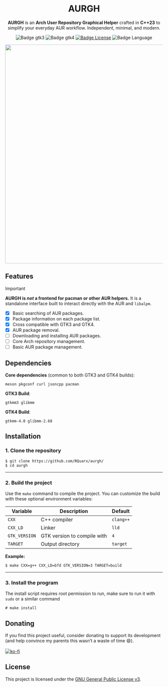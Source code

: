 <div align=center>

# AURGH

**AURGH** is an **Arch User Repository Graphical Helper**
crafted in **C++23** to simplify your everyday AUR workflow.
Independent, minimal, and modern.

![Badge gtk3]
![Badge gtk4]
[![Badge License]][License]
![Badge Language]

<img src=https://github.com/user-attachments/assets/c9ad8212-6e43-493f-94d9-ddb37c222c5c width=700></img>

</div>

## Features

> [!IMPORTANT]
> **AURGH is _not_ a frontend for pacman or other AUR helpers.**
> It is a standalone interface built to interact directly with the AUR and `libalpm`.

- [x] Basic searching of AUR packages.
- [x] Package information on each package list.
- [x] Cross compatible with GTK3 and GTK4.
- [x] AUR package removal.
- [ ] Downloading and installing AUR packages.
- [ ] Core Arch repository management.
- [ ] Basic AUR package management.

## Dependencies

**Core dependencies** (common to both GTK3 and GTK4 builds):
```console
meson pkgconf curl jsoncpp pacman
```

**GTK3 Build**:
```console
gtkmm3 glibmm
```
**GTK4 Build**:
```console
gtkmm-4.0 glibmm-2.68
```

## Installation

### 1. Clone the repository

```console
$ git clone https://github.com/RQuarx/aurgh/
$ cd aurgh
```
---

### 2. Build the project

Use the `make` command to compile the project. You can customize the build with these optional environment variables:

| Variable      | Description                 | Default   |
| ------------- | --------------------------- | --------- |
| `CXX`         | C++ compiler                | `clang++` |
| `CXX_LD`      | Linker                      | `lld`     |
| `GTK_VERSION` | GTK version to compile with | `4`       |
| `TARGET`      | Output directory            | `target`  |

**Example:**

```console
$ make CXX=g++ CXX_LD=bfd GTK_VERSION=3 TARGET=build
```
---
### 3. Install the program

The install script requires root permission to run, make sure to run it with `sudo`
or a similar command

```console
# make install
```

## Donating

If you find this project useful, consider donating to support its development
(and help convince my parents this wasn’t a waste of time 😄).
<br>
<br>
[![ko-fi](https://ko-fi.com/img/githubbutton_sm.svg)](https://ko-fi.com/I2I11ERX5G)

## License
This project is licensed under the [GNU General Public License v3](COPYING).

<!-- Badge references -->
[License]: COPYING

[Badge Workflow]: https://github.com/RQuarx/aurgh/actions/workflows/check_build.yml/badge.svg
[Badge gtk3]: https://github.com/RQuarx/aurgh/actions/workflows/gtk3_build.yml/badge.svg
[Badge gtk4]: https://github.com/RQuarx/aurgh/actions/workflows/gtk4_build.yml/badge.svg
[Badge Language]: https://img.shields.io/github/languages/top/RQuarx/aurgh
[Badge License]: https://img.shields.io/github/license/RQuarx/aurgh
